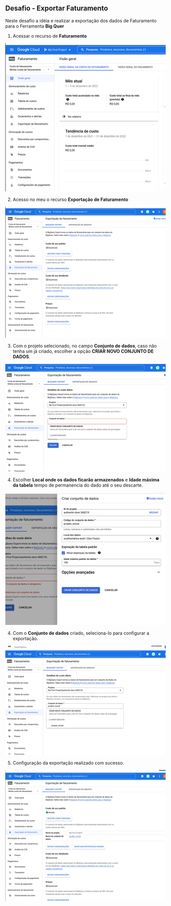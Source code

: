## Desafio - Exportar Faturamento

  Neste desafio a idéia e realizar a exportação dos dados de Faturamento para o Ferramenta **Big Quer**

  1. Acessar o recurso de **Faturamento**

  ![Alt Text](/desafio_exportacao_faturamento/images/acesso_faturamento.png)

  2. Acesso no meu o recurso **Exportação de Faturamento**

  ![Alt Text](/desafio_exportacao_faturamento/images/acesso_faturamento_exportar.png)

  3. Com o projeto selecionado, no campo **Conjunto de dados**, caso não tenha um já criado, escolher a opção **CRIAR NOVO CONJUNTO DE DADOS**.

  ![Alt Text](/desafio_exportacao_faturamento/images/editar_configuracoes.png)

  4. Escolher **Local onde os dados ficarão armazenados** e **Idade máxima da tabela** tempo de permanencia do dado até o seu descarte.

  ![Alt Text](/desafio_exportacao_faturamento/images/editar_configuracoes2.png)

  4. Com o **Conjunto de dados** criado, seleciona-lo para configurar a exportação.

  ![Alt Text](/desafio_exportacao_faturamento/images/editar_configuracoes3.png)

  5. Configuração da exportação realizado com sucesso.

  ![Alt Text](/desafio_exportacao_faturamento/images/editar_configuracoes4.png)